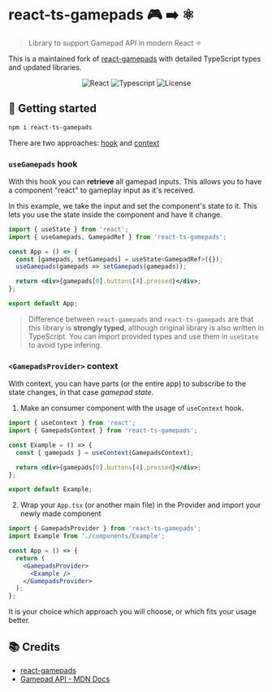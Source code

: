 # react-ts-gamepads 🎮 ➡️ ⚛️

> Library to support Gamepad API in modern React ⚛️

This is a maintained fork of [react-gamepads](https://github.com/whoisryosuke/react-gamepads) with detailed TypeScript types and updated libraries.

<div align="center">

![React](https://img.shields.io/badge/React-20232A?style=for-the-badge&logo=react&logoColor=61DAFB) ![Typescript](https://img.shields.io/badge/TypeScript-007ACC?style=for-the-badge&logo=typescript&logoColor=white) ![License](https://img.shields.io/badge/License-MIT-green?style=for-the-badge)

</div>

## 🛫 Getting started

```bash
npm i react-ts-gamepads
```

There are two approaches: [hook](#usegamepads-hook) and [context](#gamepadsprovider-context)

### `useGamepads` hook

With this hook you can **retrieve** all gamepad inputs. This allows you to have a component "react" to gameplay input as it's received.

In this example, we take the input and set the component's state to it. This lets you use the state inside the component and have it change.

```jsx
import { useState } from 'react';
import { useGamepads, GamepadRef } from 'react-ts-gamepads';

const App = () => {
  const [gamepads, setGamepads] = useState<GamepadRef>({});
  useGamepads(gamepads => setGamepads(gamepads));

  return <div>{gamepads[0].buttons[4].pressed}</div>;
};

export default App;
```

> Difference between `react-gamepads` and `react-ts-gamepads` are that this library is **strongly typed**, although original library is also written in TypeScript.
> You can import provided types and use them in `useState` to avoid type infering.

### `<GamepadsProvider>` context

With context, you can have parts (or the entire app) to subscribe to the state changes, in that case _gamepad state_.

1. Make an consumer component with the usage of `useContext` hook.

```jsx
import { useContext } from 'react';
import { GamepadsContext } from 'react-ts-gamepads';

const Example = () => {
  const { gamepads } = useContext(GamepadsContext);

  return <div>{gamepads[0].buttons[4].pressed}</div>;
};

export default Example;
```

2. Wrap your `App.tsx` (or another main file) in the Provider and import your newly made component

```jsx
import { GamepadsProvider } from 'react-ts-gamepads';
import Example from './components/Example';

const App = () => {
  return (
    <GamepadsProvider>
      <Example />
    </GamepadsProvider>
  );
};
```

It is your choice which approach you will choose, or which fits your usage better.

## 📚 Credits

- [react-gamepads](https://github.com/whoisryosuke/react-gamepads)
- [Gamepad API - MDN Docs](https://developer.mozilla.org/en-US/docs/Web/API/Gamepad_API/Using_the_Gamepad_API)
